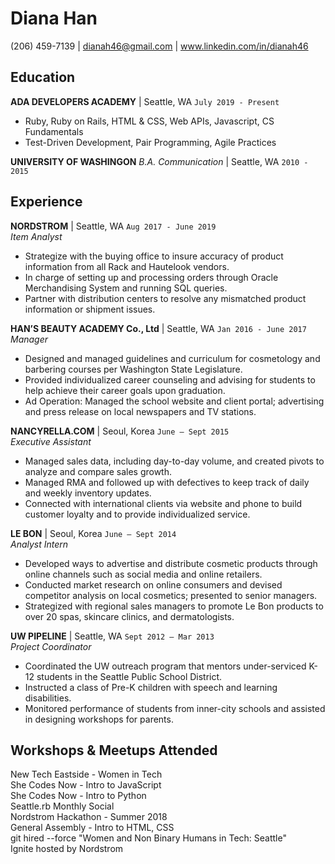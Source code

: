 
# Diana Han

(206) 459-7139
|
dianah46@gmail.com
|
www.linkedin.com/in/dianah46

## Education
__ADA DEVELOPERS ACADEMY__ | Seattle, WA `July 2019 - Present`
* Ruby, Ruby on Rails, HTML & CSS, Web APIs, Javascript, CS Fundamentals
* Test-Driven Development, Pair Programming, Agile Practices


__UNIVERSITY OF WASHINGON__ _B.A. Communication_ | Seattle, WA  `2010 - 2015`


## Experience

__NORDSTROM__  | Seattle, WA `Aug 2017 - June 2019` 
<br>_Item Analyst_
* Strategize with the buying office to insure accuracy of product information from all Rack and Hautelook vendors.
* In charge of setting up and processing orders through Oracle Merchandising System and running SQL queries.
* Partner with distribution centers to resolve any mismatched product information or shipment issues.


__HAN’S BEAUTY ACADEMY Co., Ltd__  | Seattle, WA `Jan 2016 - June 2017` 
<br>_Manager_
* Designed and managed guidelines and curriculum for cosmetology and barbering courses per Washington State Legislature.
* Provided individualized career counseling and advising for students to help achieve their career goals upon graduation.
* Ad Operation: Managed the school website and client portal; advertising and press release on local newspapers and TV stations.


__NANCYRELLA.COM__ | Seoul, Korea `June – Sept 2015` 
<br>_Executive Assistant_
* Managed sales data, including day-to-day volume, and created pivots to analyze and compare sales growth.
* Managed RMA and followed up with defectives to keep track of daily and weekly inventory updates.
* Connected with international clients via website and phone to build customer loyalty and to provide individualized service.


__LE BON__ | Seoul, Korea `June – Sept 2014` 
<br>_Analyst Intern_
* Developed ways to advertise and distribute cosmetic products through online channels such as social media and online retailers.
* Conducted market research on online consumers and devised competitor analysis on local cosmetics; presented to senior managers.
* Strategized with regional sales managers to promote Le Bon products to over 20 spas, skincare clinics, and dermatologists.


__UW PIPELINE__  | Seattle, WA `Sept 2012 – Mar 2013` 
<br>_Project Coordinator_
* Coordinated the UW outreach program that mentors under-serviced K-12 students in the Seattle Public School District.
* Instructed a class of Pre-K children with speech and learning disabilities.
* Monitored performance of students from inner-city schools and assisted in designing workshops for parents.


## Workshops & Meetups Attended
New Tech Eastside - Women in Tech   
She Codes Now - Intro to JavaScript  
She Codes Now - Intro to Python   
Seattle.rb Monthly Social   
Nordstrom Hackathon - Summer 2018  
General Assembly - Intro to HTML, CSS  
git hired --force "Women and Non Binary Humans in Tech: Seattle"  
Ignite hosted by Nordstrom





